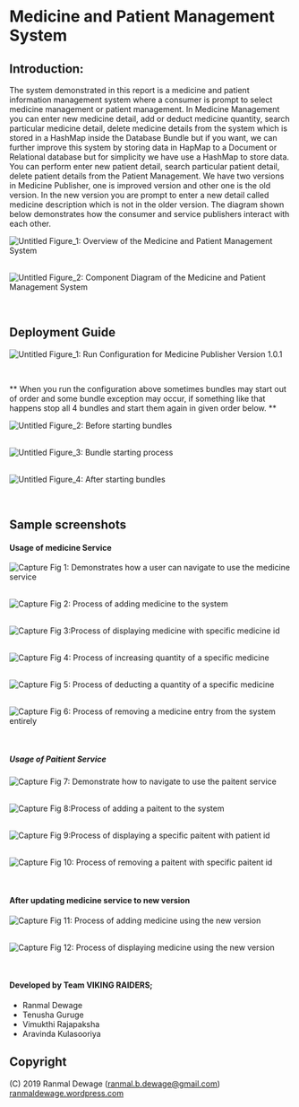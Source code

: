 # Medicine and Patient Management System

## Introduction:

The system demonstrated in this report is a medicine and patient information management system where a consumer is prompt to select medicine management or patient management. In Medicine Management you can enter new medicine detail, add or deduct medicine quantity, search particular medicine detail, delete medicine details from the system which is stored in a HashMap inside the Database Bundle but if you want, we can further improve this system by storing data in HapMap to a Document or Relational database but for simplicity we have use a HashMap to store data. You can perform enter new patient detail, search particular patient detail, delete patient details from the Patient Management. We have two versions in Medicine Publisher, one is improved version and other one is the old version. In the new version you are prompt to enter a new detail called medicine description which is not in the older version. The diagram shown below demonstrates how the consumer and service publishers interact with each other.

<img src="https://i.ibb.co/2kFh1VK/Untitled.png" alt="Untitled" border="0">
Figure_1: Overview of the Medicine and Patient Management System
<p></p><br />

<img src="https://i.ibb.co/yRqts7H/Untitled.png" alt="Untitled" border="0">
Figure_2: Component Diagram of the Medicine and Patient Management System
<p></p><br />

## Deployment Guide

<img src="https://i.ibb.co/zQJNjGp/Untitled.png" alt="Untitled" border="0">
Figure_1: Run Configuration for Medicine Publisher Version 1.0.1
<p></p><br />

** When you run the configuration above sometimes bundles may start out of order and some bundle exception may occur, if something like that happens stop all 4 bundles and start them again in given order below.  ** 

<img src="https://i.ibb.co/kqBj10z/Untitled.png" alt="Untitled" border="0">
Figure_2: Before starting bundles
<p></p><br />

<img src="https://i.ibb.co/j5hNyLb/Untitled.png" alt="Untitled" border="0">
Figure_3: Bundle starting process
<p></p><br />

<img src="https://i.ibb.co/WPHLsvR/Untitled.png" alt="Untitled" border="0">
Figure_4: After starting bundles
<p></p><br />

## Sample screenshots

#### Usage of medicine Service

<img src="https://i.ibb.co/Hdyg8Ry/Capture.png" alt="Capture" border="0">
Fig 1: Demonstrates how a user can navigate to use the medicine service
<p></p><br />

<img src="https://i.ibb.co/c8TQsGP/Capture.png" alt="Capture" border="0">
Fig 2: Process of adding medicine to the system  
<p></p><br />
 
<img src="https://i.ibb.co/C5y396q/Capture.png" alt="Capture" border="0">
Fig 3:Process of displaying medicine with specific medicine id  
<p></p><br />
 
<img src="https://i.ibb.co/ZTCTyD0/Capture.png" alt="Capture" border="0">
Fig 4: Process of increasing quantity of a specific medicine  
<p></p><br />
 
<img src="https://i.ibb.co/kDGdP5w/Capture.png" alt="Capture" border="0">
Fig 5: Process of deducting a quantity of a specific medicine  
<p></p><br />

<img src="https://i.ibb.co/2y3Vrnz/Capture.png" alt="Capture" border="0">
Fig 6: Process of removing a medicine entry from the system entirely  
<p></p><br />

##### Usage of Paitient Service

<img src="https://i.ibb.co/FXcBV2R/Capture.png" alt="Capture" border="0">
Fig 7: Demonstrate how to navigate to use the paitent service  
<p></p><br />

<img src="https://i.ibb.co/MgvLNhP/Capture.png" alt="Capture" border="0">
Fig 8:Process of adding a paitent to the system  
<p></p><br />

<img src="https://i.ibb.co/xgnrFSm/Capture.png" alt="Capture" border="0">
Fig 9:Process of displaying a specific paitent with patient id  
<p></p><br />

<img src="https://i.ibb.co/N6VGj6J/Capture.png" alt="Capture" border="0">
Fig 10: Process of removing a paitent with specific paitent id  
<p></p><br />

#### After updating medicine service to new version

<img src="https://i.ibb.co/J589ypG/Capture.png" alt="Capture" border="0">
Fig 11: Process of adding medicine using the new version  
<p></p><br />

<img src="https://i.ibb.co/tbX6QNn/Capture.png" alt="Capture" border="0">
Fig 12: Process of displaying medicine using the new version  
<p></p><br />


#### Developed by Team VIKING RAIDERS;
* Ranmal Dewage
* Tenusha Guruge
* Vimukthi Rajapaksha
* Aravinda Kulasooriya


## Copyright

(C) 2019 Ranmal Dewage (ranmal.b.dewage@gmail.com)
<br>
[ranmaldewage.wordpress.com](https://ranmaldewage.wordpress.com)
